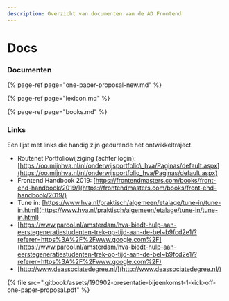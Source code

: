 ```yaml
---
description: Overzicht van documenten van de AD Frontend
---
```


# Docs

### Documenten

{% page-ref page="one-paper-proposal-new.md" %}

{% page-ref page="lexicon.md" %}

{% page-ref page="books.md" %}

### Links

Een lijst met links die handig zijn gedurende het ontwikkeltraject.

* Routenet Portfoliowijziging \(achter login\): [https://oo.mijnhva.nl/nl/onderwijsportfolio\_hva/Paginas/default.aspx](https://oo.mijnhva.nl/nl/onderwijsportfolio_hva/Paginas/default.aspx)
* Frontend Handbook 2019: [https://frontendmasters.com/books/front-end-handbook/2019/](https://frontendmasters.com/books/front-end-handbook/2019/)
* Tune in: [https://www.hva.nl/praktisch/algemeen/etalage/tune-in/tune-in.html](https://www.hva.nl/praktisch/algemeen/etalage/tune-in/tune-in.html)
* [https://www.parool.nl/amsterdam/hva-biedt-hulp-aan-eerstegeneratiestudenten-trek-op-tijd-aan-de-bel~b9fcd2e1/?referer=https%3A%2F%2Fwww.google.com%2F](https://www.parool.nl/amsterdam/hva-biedt-hulp-aan-eerstegeneratiestudenten-trek-op-tijd-aan-de-bel~b9fcd2e1/?referer=https%3A%2F%2Fwww.google.com%2F)
* [http://www.deassociatedegree.nl/](http://www.deassociatedegree.nl/)

{% file src=".gitbook/assets/190902-presentatie-bijeenkomst-1-kick-off-one-paper-proposal.pdf" %}











